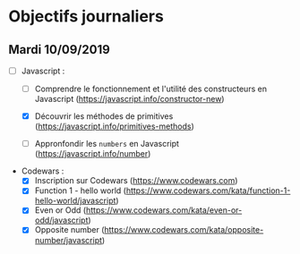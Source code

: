 # Objectifs journaliers

## Mardi 10/09/2019


* [ ] Javascript :
  * [ ] Comprendre le fonctionnement et l'utilité des constructeurs en Javascript (https://javascript.info/constructor-new)
  * [X] Découvrir les méthodes de primitives (https://javascript.info/primitives-methods)
  * [ ] Appronfondir les `numbers` en Javascript (https://javascript.info/number)



* Codewars :
  * [X] Inscription sur Codewars (https://www.codewars.com)
  * [X] Function 1 - hello world (https://www.codewars.com/kata/function-1-hello-world/javascript)
  * [X] Even or Odd (https://www.codewars.com/kata/even-or-odd/javascript)
  * [X] Opposite number (https://www.codewars.com/kata/opposite-number/javascript)
